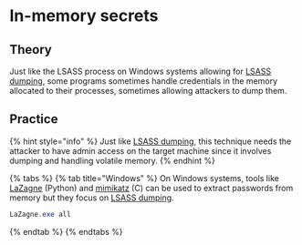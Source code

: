 # In-memory secrets

## Theory

Just like the LSASS process on Windows systems allowing for [LSASS dumping](broken-reference), some programs sometimes handle credentials in the memory allocated to their processes, sometimes allowing attackers to dump them.

## Practice

{% hint style="info" %}
Just like [LSASS dumping](broken-reference), this technique needs the attacker to have admin access on the target machine since it involves dumping and handling volatile memory.
{% endhint %}

{% tabs %}
{% tab title="Windows" %}
On Windows systems, tools like [LaZagne](https://github.com/AlessandroZ/LaZagne) (Python) and [mimikatz](https://github.com/gentilkiwi/mimikatz) (C) can be used to extract passwords from memory but they focus on [LSASS dumping](broken-reference).

```powershell
LaZagne.exe all
```
{% endtab %}
{% endtabs %}
